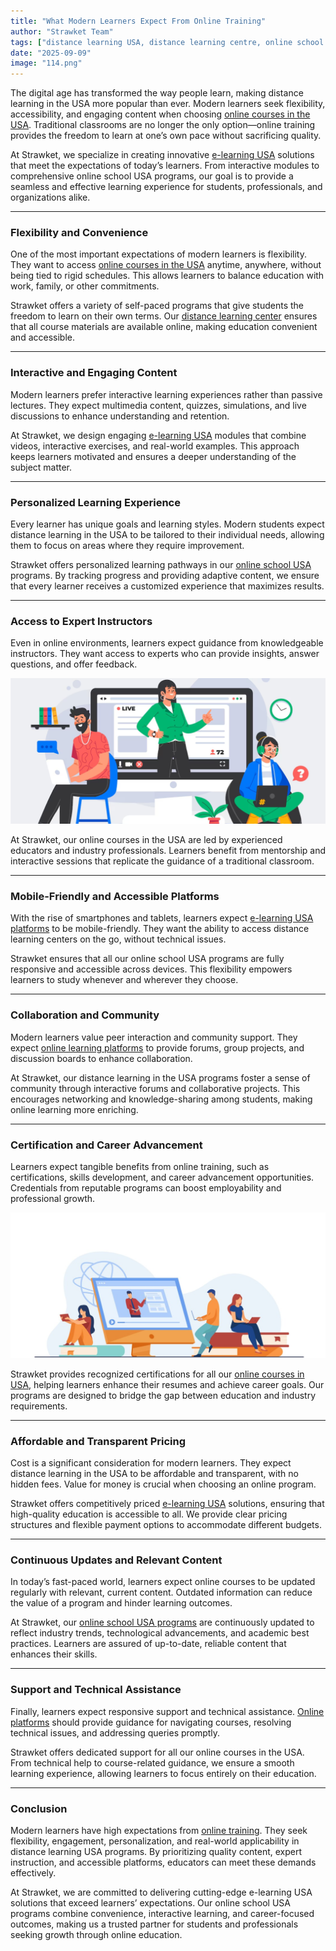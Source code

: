 ```yaml
---
title: "What Modern Learners Expect From Online Training"
author: "Strawket Team"
tags: ["distance learning USA, distance learning centre, online school USA, e‑learning USA, online courses USA"]
date: "2025-09-09"
image: "114.png"
---
```



The digital age has transformed the way people learn, making distance learning in the USA more popular than ever. Modern learners seek flexibility, accessibility, and engaging content when choosing [online courses in the USA](https://strawket.com/academies). Traditional classrooms are no longer the only option—online training provides the freedom to learn at one’s own pace without sacrificing quality.

At Strawket, we specialize in creating innovative [e-learning USA](https://strawket.com/academies) solutions that meet the expectations of today’s learners. From interactive modules to comprehensive online school USA programs, our goal is to provide a seamless and effective learning experience for students, professionals, and organizations alike.

---

### Flexibility and Convenience

One of the most important expectations of modern learners is flexibility. They want to access [online courses in the USA](https://strawket.com/academies) anytime, anywhere, without being tied to rigid schedules. This allows learners to balance education with work, family, or other commitments.

Strawket offers a variety of self-paced programs that give students the freedom to learn on their own terms. Our [distance learning center](https://strawket.com/academies) ensures that all course materials are available online, making education convenient and accessible.

---

### Interactive and Engaging Content

Modern learners prefer interactive learning experiences rather than passive lectures. They expect multimedia content, quizzes, simulations, and live discussions to enhance understanding and retention.

At Strawket, we design engaging [e-learning USA](https://strawket.com/academies) modules that combine videos, interactive exercises, and real-world examples. This approach keeps learners motivated and ensures a deeper understanding of the subject matter.

---

### Personalized Learning Experience

Every learner has unique goals and learning styles. Modern students expect distance learning in the USA to be tailored to their individual needs, allowing them to focus on areas where they require improvement.

Strawket offers personalized learning pathways in our [online school USA](https://strawket.com/academies) programs. By tracking progress and providing adaptive content, we ensure that every learner receives a customized experience that maximizes results.

---

### Access to Expert Instructors

Even in online environments, learners expect guidance from knowledgeable instructors. They want access to experts who can provide insights, answer questions, and offer feedback.

![Design 115](https://raw.githubusercontent.com/premierchessacademy/strawket-content/main/images/115.png)

At Strawket, our online courses in the USA are led by experienced educators and industry professionals. Learners benefit from mentorship and interactive sessions that replicate the guidance of a traditional classroom.

---

### Mobile-Friendly and Accessible Platforms

With the rise of smartphones and tablets, learners expect [e-learning USA platforms](https://strawket.com/academies) to be mobile-friendly. They want the ability to access distance learning centers on the go, without technical issues.

Strawket ensures that all our online school USA programs are fully responsive and accessible across devices. This flexibility empowers learners to study whenever and wherever they choose.

---

### Collaboration and Community

Modern learners value peer interaction and community support. They expect [online learning platforms](https://strawket.com/academies) to provide forums, group projects, and discussion boards to enhance collaboration.

At Strawket, our distance learning in the USA programs foster a sense of community through interactive forums and collaborative projects. This encourages networking and knowledge-sharing among students, making online learning more enriching.

---

### Certification and Career Advancement

Learners expect tangible benefits from online training, such as certifications, skills development, and career advancement opportunities. Credentials from reputable programs can boost employability and professional growth.

![Design 116](https://raw.githubusercontent.com/premierchessacademy/strawket-content/main/images/116.png)

Strawket provides recognized certifications for all our [online courses in USA](https://strawket.com/academies), helping learners enhance their resumes and achieve career goals. Our programs are designed to bridge the gap between education and industry requirements.

---

### Affordable and Transparent Pricing

Cost is a significant consideration for modern learners. They expect distance learning in the USA to be affordable and transparent, with no hidden fees. Value for money is crucial when choosing an online program.

Strawket offers competitively priced [e-learning USA](https://strawket.com/academies) solutions, ensuring that high-quality education is accessible to all. We provide clear pricing structures and flexible payment options to accommodate different budgets.

---

### Continuous Updates and Relevant Content

In today’s fast-paced world, learners expect online courses to be updated regularly with relevant, current content. Outdated information can reduce the value of a program and hinder learning outcomes.

At Strawket, our [online school USA programs](https://strawket.com/academies) are continuously updated to reflect industry trends, technological advancements, and academic best practices. Learners are assured of up-to-date, reliable content that enhances their skills.

---

### Support and Technical Assistance

Finally, learners expect responsive support and technical assistance. [Online platforms](https://strawket.com/academies) should provide guidance for navigating courses, resolving technical issues, and addressing queries promptly.

Strawket offers dedicated support for all our online courses in the USA. From technical help to course-related guidance, we ensure a smooth learning experience, allowing learners to focus entirely on their education.

---

### Conclusion

Modern learners have high expectations from [online training](https://strawket.com/academies). They seek flexibility, engagement, personalization, and real-world applicability in distance learning USA programs. By prioritizing quality content, expert instruction, and accessible platforms, educators can meet these demands effectively.

At Strawket, we are committed to delivering cutting-edge e-learning USA solutions that exceed learners’ expectations. Our online school USA programs combine convenience, interactive learning, and career-focused outcomes, making us a trusted partner for students and professionals seeking growth through online education.

